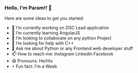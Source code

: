 ### Hello, I'm Param!! 👋


Here are some ideas to get you started:

- 🔭 I’m currently working on DSC Lead application
- 🌱 I’m currently learning AngularJS
- 👯 I’m looking to collaborate on any python Project
- 🤔 I’m looking for help with C++
- 💬 Ask me about Python or any Frontend web developer stuff
- 📫 How to reach me: Instagram LinkedIn Facebook
- 😄 Pronouns: He/His
- ⚡ Fun fact: I'm a Weeb




<img scr="https://github-readme-stats.vercel.app/api?username=ParamTatiya02&&show_icons=true&title_color=ffffff&icon_color=bb2acf&text_color=daf7dc&bg_color=151515">
